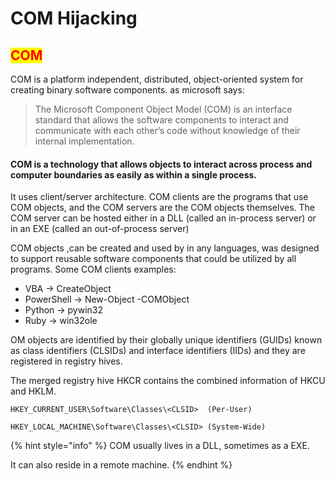 # COM Hijacking

## <mark style="color:red;">COM</mark>

COM is a platform independent, distributed, object-oriented system for creating binary software components. as microsoft says:

> The Microsoft Component Object Model (COM) is an interface standard that allows the software components to interact and communicate with each other’s code without knowledge of their internal implementation.

#### COM is a technology that allows objects to interact across process and computer boundaries as easily as within a single process.

It uses client/server architecture. COM clients are the programs that use COM objects, and the COM servers are the COM objects themselves. The COM server can be hosted either in a DLL (called an in-process server) or in an EXE (called an out-of-process server)

COM objects ,can be created and used by in any languages, was designed to support reusable software components that could be utilized by all programs. Some COM clients examples:

* VBA -> CreateObject
* PowerShell -> New-Object -COMObject
* Python -> pywin32
* Ruby -> win32ole

OM objects are identified by their globally unique identifiers (GUIDs) known as class identifiers (CLSIDs) and interface identifiers (IIDs) and they are registered in registry hives.&#x20;

The merged registry hive HKCR contains the combined information of HKCU and HKLM.

```
HKEY_CURRENT_USER\Software\Classes\<CLSID>  (Per-User)

HKEY_LOCAL_MACHINE\Software\Classes\<CLSID> (System-Wide)
```

{% hint style="info" %}
COM usually lives in a DLL, sometimes as a EXE.&#x20;

It can also reside in a remote machine.
{% endhint %}
